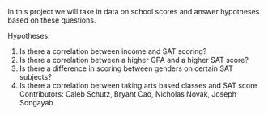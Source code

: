 In this project we will take in data on school scores
and answer hypotheses based on these questions.

Hypotheses:

1. Is there a correlation between income and SAT scoring?
2. Is there a correlation between a higher GPA and a higher SAT score?
3. Is there a difference in scoring between genders on certain SAT subjects?
4. Is there a correlation between taking arts based classes and SAT score
Contributors: Caleb Schutz, Bryant Cao, Nicholas Novak, Joseph Songayab
